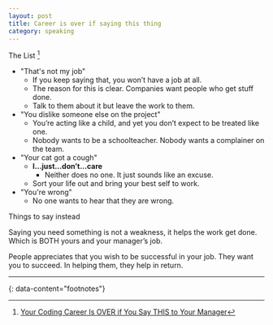 ```yaml
---
layout: post
title: Career is over if saying this thing
category: speaking
---
```


The List [^1]

- "That's not my job"
  - If you keep saying that, you won’t have a job at all.
  - The reason for this is clear. Companies want people who get stuff done.
  - Talk to them about it but leave the work to them.
- "You dislike someone else on the project"
  - You’re acting like a child, and yet you don’t expect to be treated like one.
  - Nobody wants to be a schoolteacher. Nobody wants a complainer on the team.
- "Your cat got a cough"
  - __I...just...don’t...care__
    - Neither does no one. It just sounds like an excuse.
  - Sort your life out and bring your best self to work.
- "You're wrong"
  - No one wants to hear that they are wrong.


Things to say instead

Saying you need something is not a weakness, it helps the work get done. Which is BOTH yours and your manager’s job.

People appreciates that you wish to be successful in your job. They want you to succeed. In helping them, they help in return.

---
{: data-content="footnotes"}

[^1]: [Your Coding Career Is OVER if You Say THIS to Your Manager](https://medium.com/@tsecretdeveloper/your-coding-career-is-over-if-you-say-this-to-your-manager-989cce24f895)
